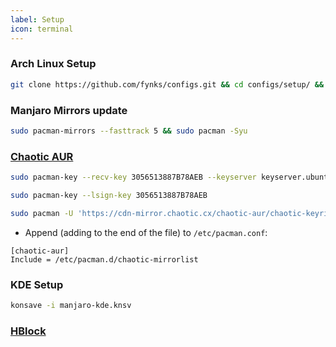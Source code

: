 ```yaml
---
label: Setup
icon: terminal
---
```


### Arch Linux Setup

```sh
git clone https://github.com/fynks/configs.git && cd configs/setup/ && sudo chmod +x ./setup.sh && sudo ./setup.sh
```

### Manjaro Mirrors update
```bash
sudo pacman-mirrors --fasttrack 5 && sudo pacman -Syu 
```

### [Chaotic AUR](https://github.com/chaotic-aur)
```bash
sudo pacman-key --recv-key 3056513887B78AEB --keyserver keyserver.ubuntu.com
```
```bash
sudo pacman-key --lsign-key 3056513887B78AEB
```
```bash
sudo pacman -U 'https://cdn-mirror.chaotic.cx/chaotic-aur/chaotic-keyring.pkg.tar.zst' 'https://cdn-mirror.chaotic.cx/chaotic-aur/chaotic-mirrorlist.pkg.tar.zst'
```
- Append (adding to the end of the file) to `/etc/pacman.conf`:
```
[chaotic-aur]
Include = /etc/pacman.d/chaotic-mirrorlist
```

### KDE Setup

```bash
konsave -i manjaro-kde.knsv
```

### [HBlock](https://raw.githubusercontent.com/fynks/configs/main/setup/configs/hblock_sources.list)


